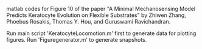matlab codes for Figure 10 of the paper
"A Minimal Mechanosensing Model Predicts Keratocyte Evolution on Flexible Substrates" by Zhiwen Zhang, Phoebus Rosakis, Thomas Y. Hou, and Guruswami Ravichandran.


Run main script 'KeratocyteLocomotion.m' first to generate data for plotting figures.
Run 'Figuregenerator.m' to generate snapshots.
